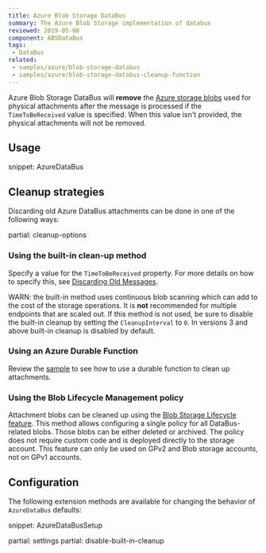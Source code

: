 ```yaml
---
title: Azure Blob Storage DataBus
summary: The Azure Blob Storage implementation of databus
reviewed: 2019-05-08
component: ABSDataBus
tags:
 - DataBus
related:
 - samples/azure/blob-storage-databus
 - samples/azure/blob-storage-databus-cleanup-function
---
```


Azure Blob Storage DataBus will **remove** the [Azure storage blobs](https://docs.microsoft.com/en-us/azure/storage/storage-dotnet-how-to-use-blobs) used for physical attachments after the message is processed if the `TimeToBeReceived` value is specified. When this value isn't provided, the physical attachments will not be removed.


## Usage

snippet: AzureDataBus


## Cleanup strategies

Discarding old Azure DataBus attachments can be done in one of the following ways:

partial: cleanup-options

### Using the built-in clean-up method

Specify a value for the `TimeToBeReceived` property. For more details on how to specify this, see [Discarding Old Messages](/nservicebus/messaging/discard-old-messages.md).

WARN: the built-in method uses continuous blob scanning which can add to the cost of the storage operations. It is **not** recommended for multiple endpoints that are scaled out. If this method is not used, be sure to disable the built-in cleanup by setting the `CleanupInterval` to `0`. In versions 3 and above built-in cleanup is disabled by default.

### Using an Azure Durable Function

Review the [sample](/samples/azure/blob-storage-databus-cleanup-function/) to see how to use a durable function to clean up attachments.

### Using the Blob Lifecycle Management policy

Attachment blobs can be cleaned up using the [Blob Storage Lifecycle feature](https://docs.microsoft.com/en-us/azure/storage/blobs/storage-lifecycle-management-concepts). This method allows configuring a single policy for all DataBus-related blobs. Those blobs can be either deleted or archived. The policy does not require custom code and is deployed directly to the storage account. This feature can only be used on GPv2 and Blob storage accounts, not on GPv1 accounts. 


## Configuration

The following extension methods are available for changing the behavior of `AzureDataBus` defaults:

snippet: AzureDataBusSetup

partial: settings
partial: disable-built-in-cleanup